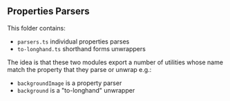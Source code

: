 ## Properties Parsers

This folder contains:

- `parsers.ts` individual properties parses
- `to-longhand.ts` shorthand forms unwrappers

The idea is that these two modules export a number of utilities whose name match the property that they parse or unwrap e.g.:

- `backgroundImage` is a property parser
- `background` is a "to-longhand" unwrapper
